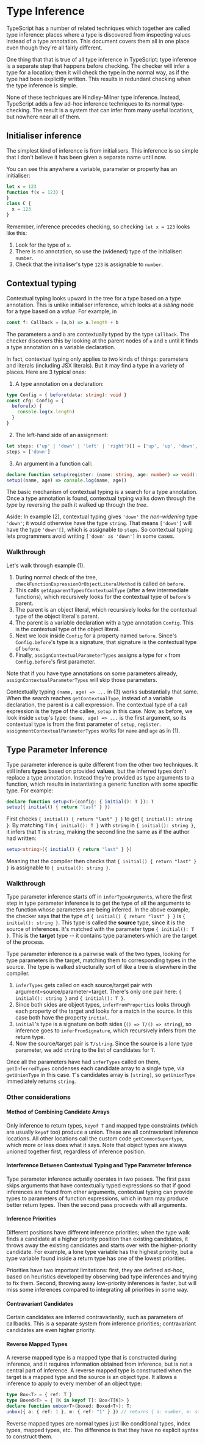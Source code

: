 
[0]: https://github.com/microsoft/TypeScript/blob/db9e0079/src/compiler/checker.ts#L21772

# Type Inference

TypeScript has a number of related techniques which together are
called type inference: places where a type is discovered from
inspecting values instead of a type annotation. This document
covers them all in one place even though they're all fairly different.

One thing that that is true of all type inference in TypeScript:
type inference is a separate step that happens before checking. The
checker will infer a type for a location; then it will check the type
in the normal way, as if the type had been explicitly written. This
results in redundant checking when the type inference is simple.

None of these techniques are Hindley-Milner type inference. Instead,
TypeScript adds a few ad-hoc inference techniques to its normal
type-checking. The result is a system that can infer from many useful
locations, but nowhere near all of them.

## Initialiser inference

The simplest kind of inference is from initialisers. This inference is
so simple that I don't believe it has been given a separate name until
now.

You can see this anywhere a variable, parameter or property has an
initialiser:

```ts
let x = 123
function f(x = 123) {
}
class C {
  x = 123
}
```

Remember, inference precedes checking, so checking `let x = 123`
looks like this:

1. Look for the type of `x`.
2. There is no annotation, so use the (widened) type of the initialiser: `number`.
3. Check that the initialiser's type `123` is assignable to `number`.

## Contextual typing

Contextual typing looks upward in the tree for a type based on a type
annotation. This is unlike initialiser inference, which looks at a *sibling*
node for a type based on a *value*. For example, in

```ts
const f: Callback = (a,b) => a.length + b
```

The parameters `a` and `b` are contextually typed by the type
`Callback`. The checker discovers this by looking at the parent nodes
of `a` and `b` until it finds a type annotation on a variable declaration.

In fact, contextual typing only applies to two kinds of things:
parameters and literals (including JSX literals). But it may find a type in a variety of places.
Here are 3 typical ones:

1. A type annotation on a declaration:

```ts
type Config = { before(data: string): void }
const cfg: Config = {
  before(x) {
    console.log(x.length)
  }
}
```

2. The left-hand side of an assignment:

```ts
let steps: ('up' | 'down' | 'left' | 'right')[] = ['up', 'up', 'down', 'down']
steps = ['down']
```

3. An argument in a function call:

```ts
declare function setup(register: (name: string, age: number) => void): void
setup((name, age) => console.log(name, age))
```

The basic mechanism of contextual typing is a search for a type
annotation. Once a type annotation is found, contextual typing walks
down through the *type* by reversing the path it walked up through the
*tree*.

Aside: In example (2), contextual typing gives `'down'` the
*non-widening* type `'down'`; it would otherwise have the type
`string`. That means `['down']` will have the type `'down'[]`, which
is assignable to `steps`. So contextual typing lets programmers avoid
writing `['down' as 'down']` in some cases.

### Walkthrough

Let's walk through example (1).

1. During normal check of the tree,
   `checkFunctionExpressionOrObjectLiteralMethod` is called on
   `before`.
2. This calls `getApparentTypeofContextualType` (after a few
   intermediate functions), which
   recursively looks for the contextual type of `before`'s parent.
3. The parent is an object literal, which recursively looks for the
   contextual type of the object literal's parent.
4. The parent is a variable declaration with a type annotation `Config`.
   This is the contextual type of the object literal.
5. Next we look inside `Config` for a property named `before`. Since's
   `Config.before`'s type is a signature, that signature is the
   contextual type of `before`.
6. Finally, `assignContextualParameterTypes` assigns a type for `x` from
   `Config.before`'s first parameter.

Note that if you have type annotations on some parameters already,
`assignContextualParameterTypes` will skip those parameters.

Contextually typing `(name, age) => ...` in (3) works substantially
that same. When the search reaches `getContextualType`, instead of a
variable declaration, the parent is a call expression. The contextual
type of a call expression is the type of the callee, `setup` in this
case. Now, as before, we look inside `setup`'s type: `(name, age) =>
...` is the first argument, so its contextual type is from the first
parameter of `setup`, `register`. `assignmentContextualParameterTypes`
works for `name` and `age` as in (1).

## Type Parameter Inference

Type parameter inference is quite different from the other two
techniques. It still infers **types** based on provided **values**,
but the inferred types don't replace a type annotation. Instead
they're provided as type arguments to a function, which results in
instantiating a generic function with some specific type. For example:

```ts
declare function setup<T>(config: { initial(): T }): T
setup({ initial() { return "last" } })
```

First checks `{ initial() { return "last" } }` to get `{ initial():
string }`. By matching `T` in `{ initial(): T }` with `string` in `{
initial(): string }`, it infers that `T` is `string`, making the
second line the same as if the author had written:

```ts
setup<string>({ initial() { return "last" } })
```

Meaning that the compiler then checks that
`{ initial() { return "last" } }` is assignable to
`{ initial(): string }`.

### Walkthrough

Type parameter inference starts off in `inferTypeArguments`, where
the first step in type parameter inference is to get the type of all
the arguments to the function whose parameters are being inferred. In
the above example, the checker says that the type of
`{ initial() { return "last" } }` is `{ initial(): string }`. This
type is called the **source** type, since it is the source of
inferences. It's matched with the parameter type `{ initial(): T }`.
This is the **target** type -- it contains type parameters which are
the target of the process.

Type parameter inference is a pairwise walk of the two types, looking
for type parameters in the target, matching them to corresponding
types in the source. The type is walked structurally sort of like a tree
is elsewhere in the compiler.

1. `inferTypes` gets called on each source/target pair with
   argument=source/parameter=target. There's only one pair here:
   `{ initial(): string }` and `{ initial(): T }`.
2. Since both sides are object types, `inferFromProperties` looks
   through each property of the target and looks for a match in the
   source. In this case both have the property `initial`.
3. `initial`'s type is a signature on both sides
   (`() => T/() => string`), so inference goes to `inferFromSignature`, which
   recursively infers from the return type.
4. Now the source/target pair is `T/string`. Since the source is a
   lone type parameter, we add `string` to the list of candidates for
   `T`.

Once all the parameters have had `inferTypes` called on them,
`getInferredTypes` condenses each candidate array to a single type,
via `getUnionType` in this case. `T`'s candidates array is `[string]`,
so `getUnionType` immediately returns `string`.

### Other considerations

#### Method of Combining Candidate Arrays

Only inference to return types, `keyof T` and mapped type constraints
(which are usually `keyof` too) produce a union. These are all
contravariant inference locations. All other locations
call the custom code `getCommonSupertype`, which more or less does
what it says. Note that object types are always unioned together
first, regardless of inference position.

#### Interference Between Contextual Typing and Type Parameter Inference

Type parameter inference actually operates in two passes. The first
pass skips arguments that have contextually typed expressions so that
if good inferences are found from other arguments, contextual typing
can provide types to parameters of function expressions, which in turn
may produce better return types. Then the second pass proceeds with
all arguments.

#### Inference Priorities

Different positions have different inference priorities; when the type
walk finds a candidate at a higher priority position than existing
candidates, it throws away the existing candidates and starts over
with the higher-priority candidate. For example, a lone type variable
has the highest priority, but a type variable found inside a return type
has one of the lowest priorities.

Priorities have two important limitations:
first, they are defined ad-hoc, based on heuristics developed by
observing bad type inferences and trying to fix them. Second, throwing away
low-priority inferences is faster, but will miss some inferences
compared to integrating all priorities in some way.

#### Contravariant Candidates

Certain candidates are inferred contravariantly, such as parameters of
callbacks. This is a separate system from inference priorities;
contravariant candidates are even higher priority.

#### Reverse Mapped Types

A reverse mapped type is a mapped type that is constructed during
inference, and it requires information obtained from inference, but is
not a central part of inference. A reverse mapped type is constructed when
the target is a mapped type and the source is an object type. It
allows a inference to apply to every member of an object type:

```ts
type Box<T> = { ref: T }
type Boxed<T> = { [K in keyof T]: Box<T[K]> }
declare function unbox<T>(boxed: Boxed<T>): T;
unbox({ a: { ref: 1 }, m: { ref: "1" } }) // returns { a: number, m: string }
```

Reverse mapped types are normal types just like conditional types,
index types, mapped types, etc. The difference is that they have no
explicit syntax to construct them.

  <!-- prettier-ignore-start -->

[0]: <src/compiler/checker.ts - function inferTypes(>
[1]: https://www.typescriptlang.org/docs/handbook/release-notes/typescript-2-6.html#strict-function-types

  <!-- prettier-ignore-end -->
